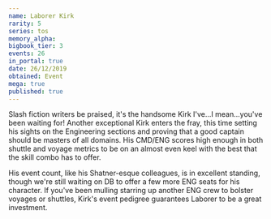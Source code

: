 ```yaml
---
name: Laborer Kirk
rarity: 5
series: tos
memory_alpha:
bigbook_tier: 3
events: 26
in_portal: true
date: 26/12/2019
obtained: Event
mega: true
published: true
---
```


Slash fiction writers be praised, it's the handsome Kirk I've...I mean...you've been waiting for! Another exceptional Kirk enters the fray, this time setting his sights on the Engineering sections and proving that a good captain should be masters of all domains. His CMD/ENG scores high enough in both shuttle and voyage metrics to be on an almost even keel with the best that the skill combo has to offer.

His event count, like his Shatner-esque colleagues, is in excellent standing, though we're still waiting on DB to offer a few more ENG seats for his character. If you've been mulling starring up another ENG crew to bolster voyages or shuttles, Kirk's event pedigree guarantees Laborer to be a great investment.
